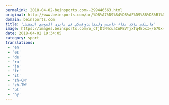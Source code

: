 ```yaml
---
permalink: 2018-04-02-beinsports.com--299446563.html
original: http://www.beinsports.com/ar/%D8%A7%D9%84%D8%AF%D9%88%D8%B1%D9%8A-%D8%A7%D9%84%D8%A3%D9%84%D9%85%D8%A7%D9%86%D9%8A/news/%D9%87%D8%A7%D9%8A%D9%86%D9%83%D8%B3-%D9%8A%D8%A4%D9%83%D8%AF-%D8%A8%D9%82%D8%A7%D8%A1-%D8%AE%D8%A7%D9%85%D9%8A%D8%B3-%D9%88/834327
domain: beinsports.com
title: 'هاينكس يؤكد بقاء خاميس وليفاندوفسكي في بايرن الموسم المقبل'
image: https://images.beinsports.com/o_cTjDtN4cuaCnPBVTjxTq4EbxI=/670x424/smart/1790652-2018-03-31T175558Z_1790862430_RC1E47A2A2B0_RTRMADP_3_SOCCER-GERMANY-BAY-DOR-copy.jpg
date: 2018-04-02 19:34:05
category: sport
translations: 
 - 'en'
 - 'es'
 - 'de'
 - 'ru'
 - 'ja'
 - 'fr'
 - 'it'
 - 'zh-CN'
 - 'zh-TW'
 - 'pt'
 - 'hy'
---
```


